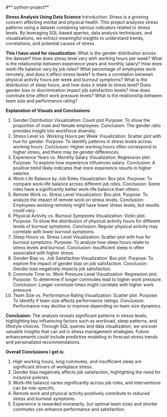 #** python-project**

**Stress Analysis Using Data Science**
Introduction:
Stress is a growing concern affecting mental and physical health. This project analyzes stress patterns using a dataset containing various indicators related to stress levels. By leveraging SQL-based queries, data analysis techniques, and visualizations, we extract meaningful insights to understand trends, correlations, and potential causes of stress.

**This I have used for visualization:**
What is the gender distribution across the dataset?
How does stress level vary with working hours per week?
What is the relationship between experience years and monthly salary?
How does work-life balance vary by job roles?
What percentage of employees work remotely, and does it affect stress levels?
Is there a correlation between physical activity hours per week and burnout symptoms?
What is the distribution of sleep hours, and how does it relate to stress level?
Does gender bias or discrimination impact job satisfaction levels?
How does commute time affect work pressure levels?
What is the relationship between team size and performance rating?

**Explanation of Visuals and Conclusions:**
1. Gender Distribution
Visualization: Count plot
Purpose: To show the proportion of male and female employees.
Conclusion: The gender ratio provides insight into workforce diversity.
2. Stress Level vs. Working Hours per Week
Visualization: Scatter plot with hue for gender.
Purpose: To identify patterns in stress levels across working hours.
Conclusion: Higher working hours often correspond to higher stress, and there may be gender differences.
3. Experience Years vs. Monthly Salary
Visualization: Regression plot.
Purpose: To explore how experience influences salary.
Conclusion: A positive trend likely indicates that more experience results in higher salaries.
4. Work-Life Balance by Job Roles
Visualization: Box plot.
Purpose: To compare work-life balance across different job roles.
Conclusion: Some roles have a significantly better work-life balance than others.
5. Remote Work vs. Stress Level
Visualization: Box plot.
Purpose: To analyze the impact of remote work on stress levels.
Conclusion: Employees working remotely might have lower stress levels, but results could vary.
6. Physical Activity vs. Burnout Symptoms
Visualization: Violin plot.
Purpose: To show the distribution of physical activity hours for different levels of burnout symptoms.
Conclusion: Regular physical activity may correlate with lower burnout symptoms.
7. Sleep Hours vs. Stress Level
Visualization: Scatter plot with hue for burnout symptoms.
Purpose: To analyze how sleep hours relate to stress levels and burnout.
Conclusion: Insufficient sleep is often associated with higher stress.
8. Gender Bias vs. Job Satisfaction
Visualization: Box plot.
Purpose: To explore the impact of gender bias on job satisfaction.
Conclusion: Gender bias negatively impacts job satisfaction.
9. Commute Time vs. Work Pressure Level
Visualization: Regression plot.
Purpose: To determine if longer commutes lead to higher work pressure.
Conclusion: Longer commute times might correlate with higher work pressure.
10. Team Size vs. Performance Rating
Visualization: Scatter plot.
Purpose: To identify if team size affects performance ratings.
Conclusion: Performance may decline or improve depending on team size dynamics.

**Conclusion:**
The analysis reveals significant patterns in stress levels, highlighting key influencing factors such as workload, sleep patterns, and lifestyle choices. Through SQL queries and data visualization, we uncover valuable insights that can aid in stress management strategies. Future enhancements could include predictive modeling to forecast stress trends and personalized recommendations.

**Overall Conclusions I get is:**
1. High working hours, long commutes, and insufficient sleep are significant drivers of workplace stress.
2. Gender bias negatively affects job satisfaction, highlighting the need for inclusive policies.
3. Work-life balance varies significantly across job roles, and interventions can be role-specific.
4. Remote work and physical activity positively contribute to reduced stress and burnout symptoms.
5. Experience is rewarded monetarily, but optimal team sizes and shorter commutes can enhance performance and satisfaction.
